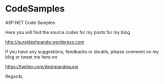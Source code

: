 CodeSamples
===========

ASP.NET Code Samples

Here you will find the source codes for my posts for my blog

http://surajdeshpande.wordpress.com

If you have any suggestions, feedbacks or doubts, please comment on my blog or tweet me here on

https://twitter.com/deshpandesuraj

Regards,
